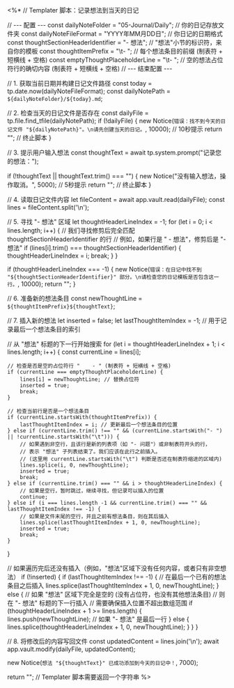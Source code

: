 <%*
// Templater 脚本：记录想法到当天的日记

// --- 配置 ---
const dailyNoteFolder = "05-Journal/Daily"; // 你的日记存放文件夹
const dailyNoteFileFormat = "YYYY年MM月DD日"; // 你日记的日期格式
const thoughtSectionHeaderIdentifier = "- 想法"; // "想法"小节的标识符，来自你的模板
const thoughtItemPrefix = "\t- "; // 每个想法条目的前缀 (制表符 + 短横线 + 空格)
const emptyThoughtPlaceholderLine = "\t- "; // 空的想法占位符行的确切内容 (制表符 + 短横线 + 空格)
// --- 结束配置 ---

// 1. 获取当前日期并构建日记文件路径
const today = tp.date.now(dailyNoteFileFormat);
const dailyNotePath = `${dailyNoteFolder}/${today}.md`;

// 2. 检查当天的日记文件是否存在
const dailyFile = tp.file.find_tfile(dailyNotePath);
if (!dailyFile) {
    new Notice(`错误：找不到今天的日记文件 "${dailyNotePath}"。\n请先创建当天的日记。`, 10000); // 10秒提示
    return ""; // 终止脚本
}

// 3. 提示用户输入想法
const thoughtText = await tp.system.prompt("记录您的想法：");

if (!thoughtText || thoughtText.trim() === "") {
    new Notice("没有输入想法，操作取消。", 5000); // 5秒提示
    return ""; // 终止脚本
}

// 4. 读取日记文件内容
let fileContent = await app.vault.read(dailyFile);
const lines = fileContent.split('\n');

// 5. 寻找 "- 想法" 区域
let thoughtHeaderLineIndex = -1;
for (let i = 0; i < lines.length; i++) {
    // 我们寻找修剪后完全匹配 thoughtSectionHeaderIdentifier 的行
    // 例如，如果行是 "  - 想法"，修剪后是 "- 想法"
    if (lines[i].trim() === thoughtSectionHeaderIdentifier) {
        thoughtHeaderLineIndex = i;
        break;
    }
}

if (thoughtHeaderLineIndex === -1) {
    new Notice(`错误：在日记中找不到 "${thoughtSectionHeaderIdentifier}" 部分。\n请检查您的日记模板是否包含这一行。`, 10000);
    return "";
}

// 6. 准备新的想法条目
const newThoughtLine = `${thoughtItemPrefix}${thoughtText}`;

// 7. 插入新的想法
let inserted = false;
let lastThoughtItemIndex = -1; // 用于记录最后一个想法条目的索引

// 从 "想法" 标题的下一行开始搜索
for (let i = thoughtHeaderLineIndex + 1; i < lines.length; i++) {
    const currentLine = lines[i];

    // 检查是否是空的占位符行 "	- " (制表符 + 短横线 + 空格)
    if (currentLine === emptyThoughtPlaceholderLine) {
        lines[i] = newThoughtLine; // 替换占位符
        inserted = true;
        break;
    }

    // 检查当前行是否是一个想法条目
    if (currentLine.startsWith(thoughtItemPrefix)) {
        lastThoughtItemIndex = i; // 更新最后一个想法条目的位置
    } else if (currentLine.trim() !== "" && (currentLine.startsWith("- ") || !currentLine.startsWith("\t"))) {
        // 如果遇到非空行，且该行是新的列表项（如 "- 问题"）或非制表符开头的行，
        // 表示 "想法" 子列表结束了。我们应该在此行之前插入。
        // (这里用 currentLine.startsWith("\t") 判断是否还在制表符缩进的区域内)
        lines.splice(i, 0, newThoughtLine);
        inserted = true;
        break;
    } else if (currentLine.trim() === "" && i > thoughtHeaderLineIndex) {
        // 如果是空行，暂时跳过，继续寻找，但记录可以插入的位置
        continue;
    } else if (i === lines.length -1 && currentLine.trim() === "" && lastThoughtItemIndex !== -1) {
        // 如果是文件末尾的空行，并且之前有想法条目，则在其后插入
        lines.splice(lastThoughtItemIndex + 1, 0, newThoughtLine);
        inserted = true;
        break;
    }
}

// 如果遍历完后还没有插入（例如，"想法"区域下没有任何内容，或者只有非空想法）
if (!inserted) {
    if (lastThoughtItemIndex !== -1) {
        // 在最后一个已有的想法条目之后插入
        lines.splice(lastThoughtItemIndex + 1, 0, newThoughtLine);
    } else {
        // 如果 "想法" 区域下完全是空的 (没有占位符，也没有其他想法条目)
        // 则在 "- 想法" 标题的下一行插入
        // 需要确保插入位置不超出数组范围
        if (thoughtHeaderLineIndex + 1 >= lines.length) {
            lines.push(newThoughtLine); // 如果 "- 想法" 是最后一行
        } else {
            lines.splice(thoughtHeaderLineIndex + 1, 0, newThoughtLine);
        }
    }
}

// 8. 将修改后的内容写回文件
const updatedContent = lines.join('\n');
await app.vault.modify(dailyFile, updatedContent);

new Notice(`想法 "${thoughtText}" 已成功添加到今天的日记中！`, 7000);

return ""; // Templater 脚本需要返回一个字符串
%>